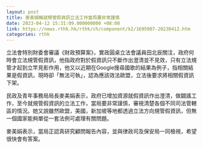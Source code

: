 ```yaml
---
layout: post
title: 麥美娟稱就規管假資訊立法工作當局要非常謹慎
date: 2023-04-12 15:31:09.000000000 +08:00
link: https://news.rthk.hk/rthk/ch/component/k2/1695907-20230412.htm
categories: rthk
---
```


立法會特別財委會審議《財政預算案》，實政圓桌立法會議員田北辰關注，政府何時會立法規管假資訊，他指政府對於假資訊只不斷作出澄清並不見效，只有立法規管才起到立竿見影作用，他又以近期在Google搜尋國歌的結果為例子，指相關結果是假資訊，現時卻「無法可執」，認為應該效法歐盟，立法後要求將相關假資訊下架。

民政及青年事務局局長麥美娟表示，政府已增加資源就假資訊作出澄清，做闢謠工作，至今就規管假資訊的立法工作，當局要非常謹慎，審視清楚各個不同司法管轄區的情況。她又說雖然歐盟，美國，新加坡等地都透過立法方向規管假資訊，但無一個國家能夠單從一套法例可處理有關問題。

麥美娟表示，當局正認真研究顧問報告內容，並與律政司及保安局一同檢視，希望很快會有答案。
